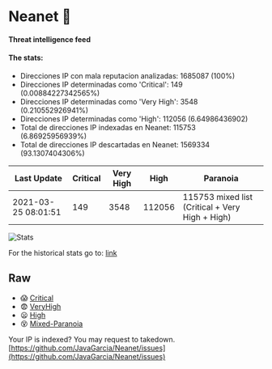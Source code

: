 # Neanet :hocho:
#### Threat intelligence feed
#### The stats:

- Direcciones IP con mala reputacion analizadas: 1685087 (100%)
- Direcciones IP determinadas como 'Critical':  149 (0.00884227342565%)
- Direcciones IP determinadas como 'Very High':  3548 (0.210552926941%)
- Direcciones IP determinadas como 'High':  112056 (6.64986436902)
- Total de direcciones IP indexadas en Neanet:  115753 (6.86925956939%)
- Total de direcciones IP descartadas en Neanet:  1569334 (93.1307404306%)

| Last Update | Critical | Very High | High | Paranoia |
| --- | --- | --- | --- | --- |
| 2021-03-25 08:01:51 | 149 | 3548 | 112056 | 115753 mixed list (Critical + Very High + High)|

![Stats](https://docs.google.com/spreadsheets/d/e/2PACX-1vSnaNMIXVabIpDJjufMlzH7poXnshF3mgd8Is1g9ytUEzVsP5my4Trn8f-xkoLLQ38xpL3HtmUexLo6/pubchart?oid=501124687&format=image)

For the historical stats go to: [link](/stats.csv)
## Raw
- :scream: [Critical](https://raw.githubusercontent.com/JavaGarcia/Neanet/master/blacklists/neanet_critical.txt)
- :fearful: [VeryHigh](https://raw.githubusercontent.com/JavaGarcia/Neanet/master/blacklists/neanet_veryHigh.txtt)
- :frowning: [High](https://raw.githubusercontent.com/JavaGarcia/Neanet/master/blacklists/neanet_high.txt)
- :dizzy_face: [Mixed-Paranoia](https://raw.githubusercontent.com/JavaGarcia/Neanet/master/blacklists/neanet_all.txt)


Your IP is indexed? You may request to takedown. [https://github.com/JavaGarcia/Neanet/issues](https://github.com/JavaGarcia/Neanet/issues)




















































































































































































































































































































































































































































































































































































































































































































































































































































































































































































































































































































































































































































































































































































































































































































































































































































































































































































































































































































































































































































































































































































































































































































































































































































































































































































































































































































































































































































































































































































































































































































































































































































































































































































































































































































































































































































































































































































































































































































































































































































































































































































































































































































































































































































































































































































































































































































































































































































































































































































































































































































































































































































































































